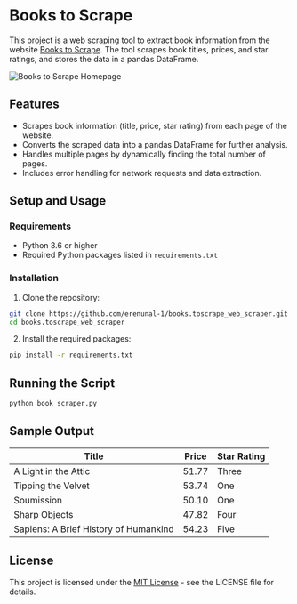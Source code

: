 # Books to Scrape

This project is a web scraping tool to extract book information from the website [Books to Scrape](https://books.toscrape.com). The tool scrapes book titles, prices, and star ratings, and stores the data in a pandas DataFrame.

![Books to Scrape Homepage](homepage_screenshot.png)

## Features

- Scrapes book information (title, price, star rating) from each page of the website.
- Converts the scraped data into a pandas DataFrame for further analysis.
- Handles multiple pages by dynamically finding the total number of pages.
- Includes error handling for network requests and data extraction.

## Setup and Usage

### Requirements
- Python 3.6 or higher
- Required Python packages listed in `requirements.txt`

### Installation

1. Clone the repository:

```sh
git clone https://github.com/erenunal-1/books.toscrape_web_scraper.git
cd books.toscrape_web_scraper
```

2. Install the required packages:

```sh
pip install -r requirements.txt
```

## Running the Script

```sh
python book_scraper.py
```

## Sample Output

| Title                                   | Price | Star Rating |
|-----------------------------------------|-------|-------------|
| A Light in the Attic                    | 51.77 | Three       |
| Tipping the Velvet                      | 53.74 | One         |
| Soumission                              | 50.10 | One         |
| Sharp Objects                           | 47.82 | Four        |
| Sapiens: A Brief History of Humankind   | 54.23 | Five        |

## License
This project is licensed under the [MIT License](https://github.com/erenunal-1/books.toscrape_web_scraper/blob/main/LICENSE) - see the LICENSE file for details.
